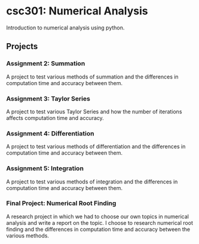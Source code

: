 # csc301: Numerical Analysis
Introduction to numerical analysis using python.

## Projects

### Assignment 2: Summation
A project to test various methods of summation and the differences in computation time and accuracy between them.

### Assignment 3: Taylor Series
A project to test various Taylor Series and how the number of iterations affects computation time and accuracy.

### Assignment 4: Differentiation
A project to test various methods of differentiation and the differences in computation time and accuracy between them.

### Assignment 5: Integration
A project to test various methods of integration and the differences in computation time and accuracy between them.

### Final Project: Numerical Root Finding
A research project in which we had to choose our own topics in numerical analysis and write a report on the topic. I choose to research numerical root finding and the differences in computation time and accuracy between the various methods.

